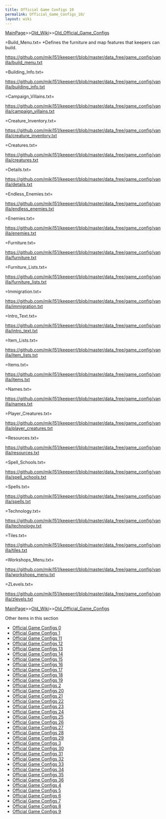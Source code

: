 ```yaml
---
title: Official Game Configs 10
permalink: Official_Game_Configs_10/
layout: wiki
---
```


[MainPage](/keeperrl_wiki/ "wikilink")>>[Old_Wiki](/keeperrl_wiki/Old_Wiki "wikilink")>>[Old_Official_Game_Configs](/keeperrl_wiki/Old_Official_Game_Configs "wikilink")

=Build_Menu.txt=
*Defines the furniture and map features that keepers can build.

https://github.com/miki151/keeperrl/blob/master/data_free/game_config/vanilla/build_menu.txt

=Building_Info.txt=

https://github.com/miki151/keeperrl/blob/master/data_free/game_config/vanilla/building_info.txt


=Campaign_Villains.txt=

https://github.com/miki151/keeperrl/blob/master/data_free/game_config/vanilla/campaign_villains.txt


=Creature_Inventory.txt=

https://github.com/miki151/keeperrl/blob/master/data_free/game_config/vanilla/creature_inventory.txt


=Creatures.txt=

https://github.com/miki151/keeperrl/blob/master/data_free/game_config/vanilla/creatures.txt


=Details.txt=

https://github.com/miki151/keeperrl/blob/master/data_free/game_config/vanilla/details.txt


=Endless_Enemies.txt=

https://github.com/miki151/keeperrl/blob/master/data_free/game_config/vanilla/endless_enemies.txt


=Enemies.txt=

https://github.com/miki151/keeperrl/blob/master/data_free/game_config/vanilla/enemies.txt


=Furniture.txt=

https://github.com/miki151/keeperrl/blob/master/data_free/game_config/vanilla/furniture.txt


=Furniture_Lists.txt=

https://github.com/miki151/keeperrl/blob/master/data_free/game_config/vanilla/furniture_lists.txt


=Immigration.txt=

https://github.com/miki151/keeperrl/blob/master/data_free/game_config/vanilla/immigration.txt


=Intro_Text.txt=

https://github.com/miki151/keeperrl/blob/master/data_free/game_config/vanilla/intro_text.txt


=Item_Lists.txt=

https://github.com/miki151/keeperrl/blob/master/data_free/game_config/vanilla/item_lists.txt


=Items.txt=

https://github.com/miki151/keeperrl/blob/master/data_free/game_config/vanilla/items.txt


=Names.txt=

https://github.com/miki151/keeperrl/blob/master/data_free/game_config/vanilla/names.txt


=Player_Creatures.txt=

https://github.com/miki151/keeperrl/blob/master/data_free/game_config/vanilla/player_creatures.txt


=Resources.txt=

https://github.com/miki151/keeperrl/blob/master/data_free/game_config/vanilla/resources.txt


=Spell_Schools.txt=

https://github.com/miki151/keeperrl/blob/master/data_free/game_config/vanilla/spell_schools.txt


=Spells.txt=

https://github.com/miki151/keeperrl/blob/master/data_free/game_config/vanilla/spells.txt


=Technology.txt=

https://github.com/miki151/keeperrl/blob/master/data_free/game_config/vanilla/technology.txt


=Tiles.txt=

https://github.com/miki151/keeperrl/blob/master/data_free/game_config/vanilla/tiles.txt


=Workshops_Menu.txt=

https://github.com/miki151/keeperrl/blob/master/data_free/game_config/vanilla/workshops_menu.txt


=ZLevels.txt=

https://github.com/miki151/keeperrl/blob/master/data_free/game_config/vanilla/zlevels.txt

[MainPage](/keeperrl_wiki/ "wikilink")>>[Old_Wiki](/keeperrl_wiki/Old_Wiki "wikilink")>>[Old_Official_Game_Configs](/keeperrl_wiki/Old_Official_Game_Configs "wikilink")

Other items in this section
-    [Official Game Configs 0](/keeperrl_wiki/Official_Game_Configs_0 "wikilink")
-    [Official Game Configs 1](/keeperrl_wiki/Official_Game_Configs_1 "wikilink")
-    [Official Game Configs 11](/keeperrl_wiki/Official_Game_Configs_11 "wikilink")
-    [Official Game Configs 12](/keeperrl_wiki/Official_Game_Configs_12 "wikilink")
-    [Official Game Configs 13](/keeperrl_wiki/Official_Game_Configs_13 "wikilink")
-    [Official Game Configs 14](/keeperrl_wiki/Official_Game_Configs_14 "wikilink")
-    [Official Game Configs 15](/keeperrl_wiki/Official_Game_Configs_15 "wikilink")
-    [Official Game Configs 16](/keeperrl_wiki/Official_Game_Configs_16 "wikilink")
-    [Official Game Configs 17](/keeperrl_wiki/Official_Game_Configs_17 "wikilink")
-    [Official Game Configs 18](/keeperrl_wiki/Official_Game_Configs_18 "wikilink")
-    [Official Game Configs 19](/keeperrl_wiki/Official_Game_Configs_19 "wikilink")
-    [Official Game Configs 2](/keeperrl_wiki/Official_Game_Configs_2 "wikilink")
-    [Official Game Configs 20](/keeperrl_wiki/Official_Game_Configs_20 "wikilink")
-    [Official Game Configs 21](/keeperrl_wiki/Official_Game_Configs_21 "wikilink")
-    [Official Game Configs 22](/keeperrl_wiki/Official_Game_Configs_22 "wikilink")
-    [Official Game Configs 23](/keeperrl_wiki/Official_Game_Configs_23 "wikilink")
-    [Official Game Configs 24](/keeperrl_wiki/Official_Game_Configs_24 "wikilink")
-    [Official Game Configs 25](/keeperrl_wiki/Official_Game_Configs_25 "wikilink")
-    [Official Game Configs 26](/keeperrl_wiki/Official_Game_Configs_26 "wikilink")
-    [Official Game Configs 27](/keeperrl_wiki/Official_Game_Configs_27 "wikilink")
-    [Official Game Configs 28](/keeperrl_wiki/Official_Game_Configs_28 "wikilink")
-    [Official Game Configs 29](/keeperrl_wiki/Official_Game_Configs_29 "wikilink")
-    [Official Game Configs 3](/keeperrl_wiki/Official_Game_Configs_3 "wikilink")
-    [Official Game Configs 30](/keeperrl_wiki/Official_Game_Configs_30 "wikilink")
-    [Official Game Configs 31](/keeperrl_wiki/Official_Game_Configs_31 "wikilink")
-    [Official Game Configs 32](/keeperrl_wiki/Official_Game_Configs_32 "wikilink")
-    [Official Game Configs 33](/keeperrl_wiki/Official_Game_Configs_33 "wikilink")
-    [Official Game Configs 34](/keeperrl_wiki/Official_Game_Configs_34 "wikilink")
-    [Official Game Configs 35](/keeperrl_wiki/Official_Game_Configs_35 "wikilink")
-    [Official Game Configs 36](/keeperrl_wiki/Official_Game_Configs_36 "wikilink")
-    [Official Game Configs 4](/keeperrl_wiki/Official_Game_Configs_4 "wikilink")
-    [Official Game Configs 5](/keeperrl_wiki/Official_Game_Configs_5 "wikilink")
-    [Official Game Configs 6](/keeperrl_wiki/Official_Game_Configs_6 "wikilink")
-    [Official Game Configs 7](/keeperrl_wiki/Official_Game_Configs_7 "wikilink")
-    [Official Game Configs 8](/keeperrl_wiki/Official_Game_Configs_8 "wikilink")
-    [Official Game Configs 9](/keeperrl_wiki/Official_Game_Configs_9 "wikilink")
